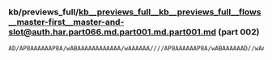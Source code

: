 ### kb/previews_full/kb__previews_full__kb__previews_full__flows__master-first__master-and-slot@auth.har.part066.md.part001.md.part001.md (part 002)

```md
AD/AP8AAAAAAP8A/wABAAAAAAAAAAAA/wAAAAAA////AP8AAAAAAP8A/wABAAAAAAD//wAAAAAAAAABAAAAAAAAAAEAAAAAAAAAAAAAAAAAAAEA/wAAAAAAAAEAAAA
```

```
